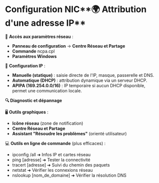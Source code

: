 # Configuration NIC**🌍 Attribution d'une adresse IP**

📌 **Accès aux paramètres réseau** :

- **Panneau de configuration** → **Centre Réseau et Partage**
- **Commande** ncpa.cpl
- **Paramètres Windows**



📌 **Configuration IP** :

- **Manuelle (statique)** : saisie directe de l'IP, masque, passerelle et DNS.
- **Automatique (DHCP)** : attribution dynamique via un serveur DHCP.
- **APIPA (169.254.0.0/16)** : IP temporaire si aucun DHCP disponible, permet une communication locale.



**🔍 Diagnostic et dépannage**

🖥️ **Outils graphiques** :

- **Icône réseau** (zone de notification)
- **Centre Réseau et Partage**
- **Assistant "Résoudre les problèmes"** (orienté utilisateur)



💻 **Outils en ligne de commande** (plus efficaces) :

- ipconfig /all ➜ Infos IP et cartes réseau
- ping [adresse] ➜ Tester la connectivité
- tracert [adresse] ➜ Suivi du chemin des paquets
- netstat ➜ Vérifier les connexions réseau
- nslookup [nom_de_domaine] ➜ Vérifier la résolution DNS
